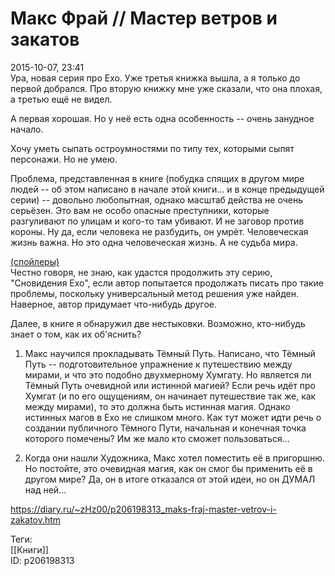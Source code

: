 Макс Фрай // Мастер ветров и закатов
=====================================

   
 2015-10-07, 23:41   
  Ура, новая серия про Ехо. Уже третья книжка вышла, а я только до первой добрался. Про вторую книжку мне уже сказали, что она плохая, а третью ещё не видел.   
   
 А первая хорошая. Но у неё есть одна особенность -- очень занудное начало.   
   
 Хочу уметь сыпать остроумностями по типу тех, которыми сыпят персонажи. Но не умею.   
   
 Проблема, представленная в книге (побудка спящих в другом мире людей -- об этом написано в начале этой книги... и в конце предыдущей серии) -- довольно любопытная, однако масштаб действа не очень серьёзен. Это вам не особо опасные преступники, которые разгуливают по улицам и кого-то там убивают. И не заговор против короны. Ну да, если человека не разбудить, он умрёт. Человеческая жизнь важна. Но это одна человеческая жизнь. А не судьба мира.   
   
  [(спойлеры)](https://zHz00.diary.ru/p206198313.htm?index=1#linkmore206198313m1)      
 Честно говоря, не знаю, как удастся продолжить эту серию, "Сновидения Ехо", если автор попытается продолжать писать про такие проблемы, поскольку универсальный метод решения уже найден. Наверное, автор придумает что-нибудь другое.   
   
 Далее, в книге я обнаружил две нестыковки. Возможно, кто-нибудь знает о том, как их об'яснить?   
   
 1. Макс научился прокладывать Тёмный Путь. Написано, что Тёмный Путь -- подготовительное упражнение к путешествию между мирами, и что это подобно двухмерному Хумгату. Но является ли Тёмный Путь очевидной или истинной магией? Если речь идёт про Хумгат (и по его ощущениям, он начинает путешествие так же, как между мирами), то это должна быть истинная магия. Однако истинных магов в Ехо не слишком много. Как тут может идти речь о создании публичного Тёмного Пути, начальная и конечная точка которого помечены? Им же мало кто сможет пользоваться...   
   
 2. Когда они нашли Художника, Макс хотел поместить её в пригоршню. Но постойте, это очевидная магия, как он смог бы применить её в другом мире? Да, он в итоге отказался от этой идеи, но он ДУМАЛ над ней...     
    
 <https://diary.ru/~zHz00/p206198313_maks-fraj-master-vetrov-i-zakatov.htm>   
   
 Теги:   
 [[Книги]]   
 ID: p206198313